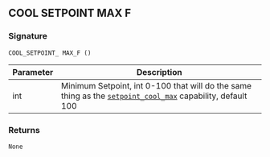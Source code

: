 ## COOL SETPOINT MAX F


### Signature

`COOL_SETPOINT_ MAX_F ()`


| Parameter | Description |
| --- | --- |
| int | Minimum Setpoint, int 0-100 that will do the same thing as the [`setpoint_cool_max`][1] capability, default 100 |


### Returns

`None
`

[1]:	https://control4.github.io/docs-driverworks-proxyprotocol/#thermostat-capabilities